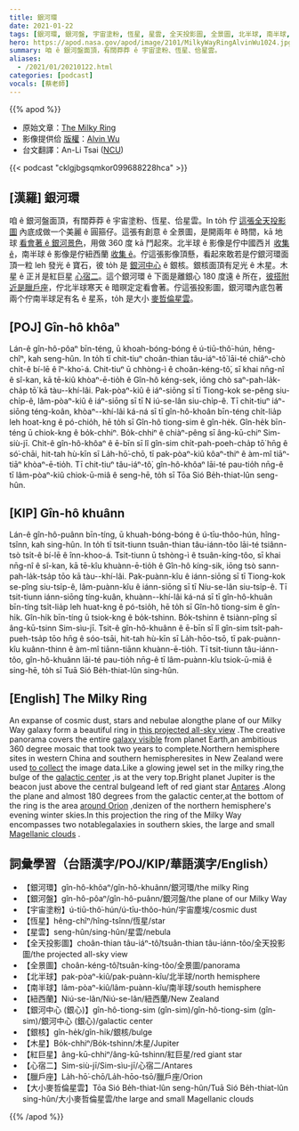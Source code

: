 ```yaml
---
title: 銀河環
date: 2021-01-22
tags: [銀河環, 銀河盤, 宇宙塗粉, 恆星, 星雲, 全天投影圖, 全景圖, 北半球, 南半球, 紐西蘭, 銀核, 木星, 紅巨星, 心宿二, 臘戶座, 大小麥哲倫星雲]
hero: https://apod.nasa.gov/apod/image/2101/MilkyWayRingAlvinWu1024.jpg
summary: 咱 ê 銀河盤面頂，有闊莽莽 ê 宇宙塗粉、恆星、佮星雲。
aliases:
  - /2021/01/20210122.html
categories: [podcast]
vocals: [蔡老師]
---
```


{{% apod %}}

- 原始文章：[The Milky Ring](https://apod.nasa.gov/apod/ap210122.html)
- 影像提供佮 [版權](https://apod.nasa.gov/apod/lib/about_apod.html#srapply)：[Alvin Wu](https://www.instagram.com/alvinwufoto/)
- 台文翻譯：An-Li Tsai ([NCU](https://www.astro.ncu.edu.tw))

{{< podcast "cklgjbgsqmkor099688228hca" >}}

## [漢羅] 銀河環

咱 ê 銀河盤面頂，有闊莽莽 ê 宇宙塗粉、恆星、佮星雲。In to̍h 佇 [這張全天投影圖](https://www.instagram.com/p/CKRCvdhpBxH/?igshid=1nk6qdc78twez) 內底成做一个美麗 ê 圓箍仔。這張有創意 ê 全景圖，是開兩年 ê 時間，kā 地球 [看會著 ê 銀河景色](https://apod.nasa.gov/apod/ap180427.html)，用做 360 度 kā 鬥起來。北半球 ê 影像是佇中國西爿 [收集 ê](https://apod.nasa.gov/apod/ap110730.html)，南半球 ê 影像是佇紐西蘭 [收集 ê](https://apod.nasa.gov/apod/ap110730.html)。佇這張影像頂懸，看起來敢若是佇銀河環面頂一粒 leh 發光 ê 寶石，彼 to̍h 是 [銀河中心](https://www.nasa.gov/mission_pages/chandra/news/a-new-galactic-center-adventure-in-virtual-reality.html) ê 銀核。銀核面頂有足光 ê 木星。木星 ê 正爿是紅巨星 [心宿二](https://apod.nasa.gov/apod/ap200516.html)。這个銀河環 ê 下面是離銀心 180 度遠 ê 所在，[彼搭附近是臘戶座](https://apod.nasa.gov/apod/ap161204.html)，佇北半球寒天 ê 暗暝定定看會著。佇這張投影圖，銀河環內底包著兩个佇南半球足有名 ê 星系，to̍h 是大小 [麥哲倫星雲](https://apod.tw/2021/01/20210101.html)。

## [POJ] Gîn-hô khôaⁿ

Lán-ê gîn-hô-pôaⁿ bīn-téng, ū khoah-bóng-bóng ê ú-tiū-thô͘-hún, hêng-chîⁿ, kah seng-hûn. In to̍h tī chit-tiuⁿ choân-thian tâu-iáⁿ-tô͘ lāi-té chiâⁿ-chò chi̍t-ê bí-lē ê îⁿ-kho͘-á. Chit-tiuⁿ ū chhòng-ì ê choân-kéng-tô͘, sī khai nn̄g-nî ê sî-kan, kā tē-kiû khòaⁿ-ē-tio̍h ê Gîn-hô kéng-sek, iōng chò saⁿ-pah-la̍k-cha̍p tō͘ kā tàu--khí-lâi. Pak-pòaⁿ-kiû ê iáⁿ-siōng sī tī Tiong-kok se-pêng siu-chi̍p-ê, lâm-pòaⁿ-kiû ê iáⁿ-siōng sī tī N  iú-se-lân siu-chi̍p-ê. Tī chit-tiuⁿ iáⁿ-siōng téng-koân, khòaⁿ--khí-lâi ká-ná sī tī gîn-hô-khoân bīn-téng chi̍t-lia̍p leh hoat-kng ê pó-chio̍h, hē to̍h sī Gîn-hô tiong-sim ê gîn-he̍k. Gîn-he̍k bīn-téng ū chiok-kng ê bo̍k-chhiⁿ. Bo̍k-chhiⁿ ê chiàⁿ-pêng sī âng-kū-chiⁿ Sim-siù-jī. Chit-ê gîn-hô-khôaⁿ ê ē-bīn sī lî gîn-sim chi̍t-pah-poeh-cha̍p tō͘ hn̄g ê só͘-chāi, hit-tah hù-kīn sī La̍h-hō͘-chō, tī pak-pòaⁿ-kiû kôaⁿ-thiⁿ ê àm-mî tiāⁿ-tiāⁿ khòaⁿ-ē-tio̍h. Tī chit-tiuⁿ tâu-iáⁿ-tô͘, gîn-hô-khôaⁿ lāi-té pau-tio̍h nn̄g-ê tī lâm-pòaⁿ-kiû chiok-ū-miâ ê seng-hē, to̍h sī Tōa Sió Be̍h-thiat-lûn seng-hûn.

## [KIP] Gîn-hô khuânn

Lán-ê gîn-hô-puânn bīn-tíng, ū khuah-bóng-bóng ê ú-tīu-thôo-hún, hîng-tsînn, kah sing-hûn. In to̍h tī tsit-tiunn tsuân-thian tâu-iánn-tôo lāi-té tsiânn-tsò tsi̍t-ê bí-lē ê înn-khoo-á. Tsit-tiunn ū tshòng-ì ê tsuân-kíng-tôo, sī khai nn̄g-nî ê sî-kan, kā tē-kîu khuànn-ē-tio̍h ê Gîn-hô kíng-sik, iōng tsò sann-pah-la̍k-tsa̍p tōo kā tàu--khí-lâi. Pak-puànn-kîu ê iánn-siōng sī tī Tiong-kok se-pîng siu-tsi̍p-ê, lâm-puànn-kîu ê iánn-siōng sī tī Níu-se-lân siu-tsi̍p-ê. Tī tsit-tiunn iánn-siōng tíng-kuân, khuànn--khí-lâi ká-ná sī tī gîn-hô-khuân bīn-tíng tsi̍t-lia̍p leh huat-kng ê pó-tsio̍h, hē to̍h sī Gîn-hô tiong-sim ê gîn-hi̍k. Gîn-hi̍k bīn-tíng ū tsiok-kng ê bo̍k-tshinn. Bo̍k-tshinn ê tsiànn-pîng sī âng-kū-tsinn Sim-sìu-jī. Tsit-ê gîn-hô-khuânn ê ē-bīn sī lî gîn-sim tsi̍t-pah-pueh-tsa̍p tōo hn̄g ê sóo-tsāi, hit-tah hù-kīn sī La̍h-hōo-tsō, tī pak-puànn-kîu kuânn-thinn ê àm-mî tiānn-tiānn khuànn-ē-tio̍h. Tī tsit-tiunn tâu-iánn-tôo, gîn-hô-khuânn lāi-té pau-tio̍h nn̄g-ê tī lâm-puànn-kîu tsiok-ū-miâ ê sing-hē, to̍h sī Tuā Sió Be̍h-thiat-lûn sing-hûn.

## [English] The Milky Ring 

An expanse of cosmic dust, stars and nebulae alongthe plane of our Milky Way galaxy form a beautiful ring in [this projected all-sky view](https://www.instagram.com/p/CKRCvdhpBxH/?igshid=1nk6qdc78twez) .The creative panorama covers the entire [galaxy visible](https://apod.nasa.gov/apod/ap180427.html) from planet Earth,an ambitious 360 degree mosaic that took two years to complete.Northern hemisphere sites in western China and southern hemispheresites in New Zealand were used [to collect](https://apod.nasa.gov/apod/ap110730.html) the image data.Like a glowing jewel set in the milky ring,the bulge of the [galactic center](https://www.nasa.gov/mission_pages/chandra/news/a-new-galactic-center-adventure-in-virtual-reality.html) ,is at the very top.Bright planet Jupiter is the beacon just above the central bulgeand left of red giant star [Antares](https://apod.nasa.gov/apod/ap200516.html) .Along the plane and almost 180 degrees from the galactic center,at the bottom of the ring is the area [around Orion](https://apod.nasa.gov/apod/ap161204.html) ,denizen of the northern hemisphere's evening winter skies.In this projection the ring of the Milky Way encompasses two notablegalaxies in southern skies, the large and small [Magellanic clouds](https://apod.nasa.gov/apod/ap210101.html) .

## 詞彙學習（台語漢字/POJ/KIP/華語漢字/English）

- 【銀河環】gîn-hô-khôaⁿ/gîn-hô-khuânn/銀河環/the milky Ring
- 【銀河盤】gîn-hô-pôaⁿ/gîn-hô-puânn/銀河盤/the plane of our Milky Way
- 【宇宙塗粉】ú-tiū-thô͘-hún/ú-tīu-thôo-hún/宇宙塵埃/cosmic dust
- 【恆星】hêng-chîⁿ/hîng-tsînn/恆星/star
- 【星雲】seng-hûn/sing-hûn/星雲/nebula
- 【全天投影圖】choân-thian tâu-iáⁿ-tô͘/tsuân-thian tâu-iánn-tôo/全天投影圖/the projected all-sky view
- 【全景圖】choân-kéng-tô͘/tsuân-kíng-tôo/全景圖/panorama
- 【北半球】pak-pòaⁿ-kiû/pak-puànn-kîu/北半球/north hemisphere
- 【南半球】lâm-pòaⁿ-kiû/lâm-puànn-kîu/南半球/south hemisphere
- 【紐西蘭】Niú-se-lân/Niú-se-lân/紐西蘭/New Zealand
- 【銀河中心 (銀心)】gîn-hô-tiong-sim (gîn-sim)/gîn-hô-tiong-sim (gîn-sim)/銀河中心 (銀心)/galactic center
- 【銀核】gîn-he̍k/gîn-hi̍k/銀核/bulge
- 【木星】Bo̍k-chhiⁿ/Bo̍k-tshinn/木星/Jupiter
- 【紅巨星】âng-kū-chhiⁿ/âng-kū-tshinn/紅巨星/red giant star
- 【心宿二】Sim-siù-jī/Sim-sìu-jī/心宿二/Antares
- 【臘戶座】La̍h-hō͘-chō/La̍h-hōo-tsō/臘戶座/Orion
- 【大小麥哲倫星雲】Tōa Sió Be̍h-thiat-lûn seng-hûn/Tuā Sió Be̍h-thiat-lûn sing-hûn/大小麥哲倫星雲/the large and small Magellanic clouds

{{% /apod %}}
